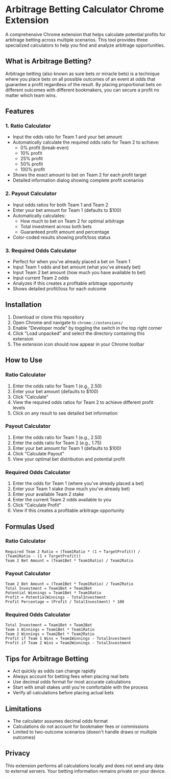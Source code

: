 # Arbitrage Betting Calculator Chrome Extension

A comprehensive Chrome extension that helps calculate potential profits for arbitrage betting across multiple scenarios. This tool provides three specialized calculators to help you find and analyze arbitrage opportunities.

## What is Arbitrage Betting?

Arbitrage betting (also known as sure bets or miracle bets) is a technique where you place bets on all possible outcomes of an event at odds that guarantee a profit regardless of the result. By placing proportional bets on different outcomes with different bookmakers, you can secure a profit no matter which team wins.

## Features

### 1. Ratio Calculator
- Input the odds ratio for Team 1 and your bet amount
- Automatically calculate the required odds ratio for Team 2 to achieve:
  - 0% profit (break-even)
  - 10% profit
  - 25% profit
  - 50% profit
  - 100% profit
- Shows the exact amount to bet on Team 2 for each profit target
- Detailed information dialog showing complete profit scenarios

### 2. Payout Calculator
- Input odds ratios for both Team 1 and Team 2
- Enter your bet amount for Team 1 (defaults to $100)
- Automatically calculates:
  - How much to bet on Team 2 for optimal arbitrage
  - Total investment across both bets
  - Guaranteed profit amount and percentage
- Color-coded results showing profit/loss status

### 3. Required Odds Calculator
- Perfect for when you've already placed a bet on Team 1
- Input Team 1 odds and bet amount (what you've already bet)
- Input Team 2 bet amount (how much you have available to bet)
- Input current Team 2 odds
- Analyzes if this creates a profitable arbitrage opportunity
- Shows detailed profit/loss for each outcome

## Installation

1. Download or clone this repository
2. Open Chrome and navigate to `chrome://extensions/`
3. Enable "Developer mode" by toggling the switch in the top right corner
4. Click "Load unpacked" and select the directory containing this extension
5. The extension icon should now appear in your Chrome toolbar

## How to Use

### Ratio Calculator
1. Enter the odds ratio for Team 1 (e.g., 2.50)
2. Enter your bet amount (defaults to $100)
3. Click "Calculate"
4. View the required odds ratios for Team 2 to achieve different profit levels
5. Click on any result to see detailed bet information

### Payout Calculator
1. Enter the odds ratio for Team 1 (e.g., 2.50)
2. Enter the odds ratio for Team 2 (e.g., 1.75)
3. Enter your bet amount for Team 1 (defaults to $100)
4. Click "Calculate Payout"
5. View your optimal bet distribution and potential profit

### Required Odds Calculator
1. Enter the odds for Team 1 (where you've already placed a bet)
2. Enter your Team 1 stake (how much you've already bet)
3. Enter your available Team 2 stake
4. Enter the current Team 2 odds available to you
5. Click "Calculate Profit"
6. View if this creates a profitable arbitrage opportunity

## Formulas Used

### Ratio Calculator
```
Required Team 2 Ratio = (Team1Ratio * (1 + TargetProfit)) / (Team1Ratio - (1 + TargetProfit))
Team 2 Bet Amount = (Team1Bet * Team1Ratio) / Team2Ratio
```

### Payout Calculator
```
Team 2 Bet Amount = (Team1Bet * Team1Ratio) / Team2Ratio
Total Investment = Team1Bet + Team2Bet
Potential Winnings = Team1Bet * Team1Ratio
Profit = PotentialWinnings - TotalInvestment
Profit Percentage = (Profit / TotalInvestment) * 100
```

### Required Odds Calculator
```
Total Investment = Team1Bet + Team2Bet
Team 1 Winnings = Team1Bet * Team1Ratio
Team 2 Winnings = Team2Bet * Team2Ratio
Profit if Team 1 Wins = Team1Winnings - TotalInvestment
Profit if Team 2 Wins = Team2Winnings - TotalInvestment
```

## Tips for Arbitrage Betting

- Act quickly as odds can change rapidly
- Always account for betting fees when placing real bets
- Use decimal odds format for most accurate calculations
- Start with small stakes until you're comfortable with the process
- Verify all calculations before placing actual bets

## Limitations

- The calculator assumes decimal odds format
- Calculations do not account for bookmaker fees or commissions
- Limited to two-outcome scenarios (doesn't handle draws or multiple outcomes)

## Privacy

This extension performs all calculations locally and does not send any data to external servers. Your betting information remains private on your device.

